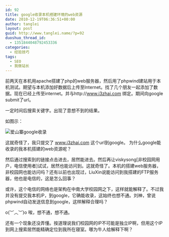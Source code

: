 ```yaml
---
id: 92
title: google收录本机搭建环境的web资源
date: 2010-12-19T06:36:51+00:00
author: tanglei
layout: post
guid: http://www.tanglei.name/?p=92
duoshuo_thread_id:
  - 1351844048792453336
categories:
  - 经验技巧
tags:
  - SEO
  - 我做站长
---
```


前两天在本机用apache搭建了php的web服务器，然后用了phpwind建站用于本机测试。期望与本机添加好数据后上传至Internet。找了几个朋友一起添加了数据。现在已经上传至internet。并与http://www.i3zhai.com 绑定。期间向google submit了url。

一定时间后搜索关键字。出现了意想不到的结果。

如图示：

![爱山寨google收录](http://www.tanglei.name/wp-content/uploads/2010/12/爱山寨google收录.jpg)


这就奇怪了，我只提交了 www.i3zhai.com 这个url到google。 为什么google能收录的我本机搭建的web资源呢？

然后通过搜索到的链接点击进去，居然能进去。然后再让viskysong[非校园网用户，电信使用者]试试，居然也能访问到。这就奇怪了。本机的搭建web服务器，非校园网也能访问吗？还有以前也出现过，LiuXin说能访问到我搭建的FTP服务器，他也是电信的，这是怎么回事？

或许，这个电信的网络也是架构在中南大学校园网之下，这样就能解释了。不过我并没有提交我本机IP，到google，它确能收录，这始终也想不通。刘神，曾说phpwind自动发送信息到google，这样解释合理吗？

o(︶︿︶)o 唉，想不通，想不通。

还有一个现象还没弄懂。按道理说我们校园网的IP不可能是独立IP啊，但用这个IP到网上搜索居然能精确定位到我所在寝室。哪为牛人给解释下啊？
